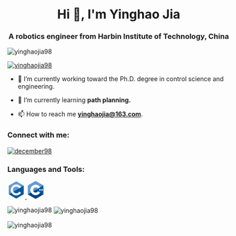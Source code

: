 <h1 align="center">Hi 👋, I'm Yinghao Jia</h1>
<h3 align="center">A robotics engineer from Harbin Institute of Technology, China</h3>

<p align="left"> <img src="https://komarev.com/ghpvc/?username=yinghaojia98&label=Profile%20views&color=0e75b6&style=flat" alt="yinghaojia98" /> </p>

<p align="left"> <a href="https://github.com/ryo-ma/github-profile-trophy"><img src="https://github-profile-trophy.vercel.app/?username=yinghaojia98" alt="yinghaojia98" /></a> </p>

- 🔭 I’m currently working toward the Ph.D. degree in control science and engineering.

- 🌱 I’m currently learning **path planning.**

- 📫 How to reach me **yinghaojia@163.com**.

<h3 align="left">Connect with me:</h3>
<p align="left">
<a href="https://www.youtube.com/@decemberd-hit" target="blank"><img align="center" src="https://raw.githubusercontent.com/rahuldkjain/github-profile-readme-generator/master/src/images/icons/Social/youtube.svg" alt="december98" height="30" width="40" /></a>
</p>

<h3 align="left">Languages and Tools:</h3>
<p align="left"> <a href="https://www.cprogramming.com/" target="_blank" rel="noreferrer"> <img src="https://raw.githubusercontent.com/devicons/devicon/master/icons/c/c-original.svg" alt="c" width="40" height="40"/> </a> <a href="https://www.w3schools.com/cpp/" target="_blank" rel="noreferrer"> <img src="https://raw.githubusercontent.com/devicons/devicon/master/icons/cplusplus/cplusplus-original.svg" alt="cplusplus" width="40" height="40"/> </a> </p>

<p><img align="left" src="https://github-readme-stats.vercel.app/api/top-langs?username=yinghaojia98&show_icons=true&locale=en&layout=compact" alt="yinghaojia98" /></p>

<p>&nbsp;<img align="center" src="https://github-readme-stats.vercel.app/api?username=yinghaojia98&show_icons=true&locale=en" alt="yinghaojia98" /></p>

<p><img align="center" src="https://github-readme-streak-stats.herokuapp.com/?user=yinghaojia98&" alt="yinghaojia98" /></p>

<!-- ## Hi there 👋
**YinghaoJia98/YinghaoJia98** is a ✨ _special_ ✨ repository because its `README.md` (this file) appears on your GitHub profile.
Here are some ideas to get you started:
- 🔭 I’m currently working on Robotics.
- 🌱 I’m currently learning Path Planning.
- 👯 I’m looking to collaborate on Harbin Institute of Technology.
- 🤔 I’m looking for help with ...
- 💬 Ask me about ...
- 📫 How to reach me: ...
- 😄 Pronouns: ...
- ⚡ Fun fact: ... -->
